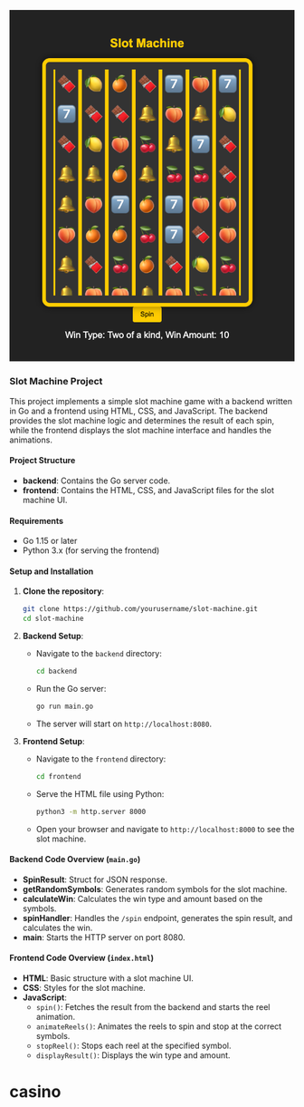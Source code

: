 ![img.png](img.png)

### Slot Machine Project

This project implements a simple slot machine game with a backend written in Go and a frontend using HTML, CSS, and JavaScript. The backend provides the slot machine logic and determines the result of each spin, while the frontend displays the slot machine interface and handles the animations.

#### Project Structure

- **backend**: Contains the Go server code.
- **frontend**: Contains the HTML, CSS, and JavaScript files for the slot machine UI.

#### Requirements

- Go 1.15 or later
- Python 3.x (for serving the frontend)

#### Setup and Installation

1. **Clone the repository**:
   ```sh
   git clone https://github.com/yourusername/slot-machine.git
   cd slot-machine
   ```

2. **Backend Setup**:
    - Navigate to the `backend` directory:
      ```sh
      cd backend
      ```
    - Run the Go server:
      ```sh
      go run main.go
      ```
    - The server will start on `http://localhost:8080`.

3. **Frontend Setup**:
    - Navigate to the `frontend` directory:
      ```sh
      cd frontend
      ```
    - Serve the HTML file using Python:
      ```sh
      python3 -m http.server 8000
      ```
    - Open your browser and navigate to `http://localhost:8000` to see the slot machine.

#### Backend Code Overview (`main.go`)

- **SpinResult**: Struct for JSON response.
- **getRandomSymbols**: Generates random symbols for the slot machine.
- **calculateWin**: Calculates the win type and amount based on the symbols.
- **spinHandler**: Handles the `/spin` endpoint, generates the spin result, and calculates the win.
- **main**: Starts the HTTP server on port 8080.

#### Frontend Code Overview (`index.html`)

- **HTML**: Basic structure with a slot machine UI.
- **CSS**: Styles for the slot machine.
- **JavaScript**:
    - `spin()`: Fetches the result from the backend and starts the reel animation.
    - `animateReels()`: Animates the reels to spin and stop at the correct symbols.
    - `stopReel()`: Stops each reel at the specified symbol.
    - `displayResult()`: Displays the win type and amount.
# casino
